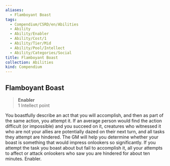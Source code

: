 ```yaml
---
aliases:
  - Flamboyant Boast
tags:
  - Compendium/CSRD/en/Abilities
  - Ability
  - Ability/Enabler
  - Ability/Cost/1
  - Ability/Tier/Mid
  - Ability/Pool/Intellect
  - Ability/Categories/Social
title: Flamboyant Boast
collection: Abilities
kind: Compendium
---
```

## Flamboyant Boast  
>**Enabler**  
>1 Intellect point
  
You boastfully describe an act that you will accomplish, and then as part of the same action, you attempt it. If an average person would find the action difficult (or impossible) and you succeed on it, creatures who witnessed it who are not your allies are potentially dazed on their next turn, and all tasks they attempt are hindered. The GM will help you determine whether your boast is something that would impress onlookers so significantly. If you attempt the task you boast about but fail to accomplish it, all your attempts to affect or attack onlookers who saw you are hindered for about ten minutes. Enabler.
